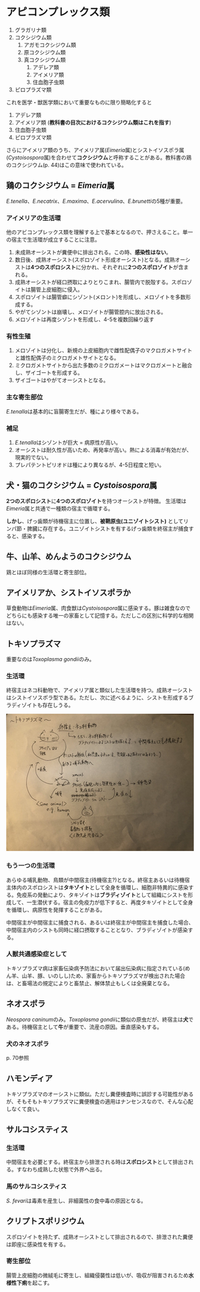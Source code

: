 # アピコンプレックス類
1. グラガリナ類
1. コクシジウム類
    1. アガモコクシジウム類
    1. 原コクシジウム類
    1. 真コクシジウム類
        1. アデレア類
        1. アイメリア類
        1. 住血胞子虫類
1. ピロプラズマ類

これを医学・獣医学類において重要なものに限り簡略化すると

1. アデレア類
1. アイメリア類 (**教科書の目次におけるコクシジウム類はこれを指す**)
1. 住血胞子虫類
1. ピロプラズマ類

さらにアイメリア類のうち、アイメリア属(*Eimeria*属)とシストイソスポラ属(*Cystoisospora*属)を合わせて**コクシジウム**と呼称することがある。教科書の鶏のコクシジウム(p. 44)はこの意味で使われている。

## 鶏のコクシジウム = *Eimeria*属
*E.tenella*、*E.necatrix*、*E.maxima*、*E.acervulina*、*E.brunetti*の5種が重要。

### アイメリアの生活環
他のアビコンプレックス類を理解する上で基本となるので、押さえること。単一の宿主で生活環が成立することに注意。

1. 未成熟オーシストが糞便中に排出される。この時、**感染性はない**。
1. 数日後、成熟オーシスト(スポロゾイト形成オーシスト)となる。成熟オーシストは**4つのスポロシスト**に分かれ、それぞれに**2つのスポロゾイト**が含まれる。
1. 成熟オーシストが経口摂取によりとりこまれ、腸管内で脱殻する。スポロゾイトは腸管上皮細胞に侵入。
1. スポロゾイトは腸管癖にシゾント(メロント)を形成し、メロゾイトを多数形成する。
1. やがてシゾントは崩壊し、メロゾイトが腸管腔内に放出される。
1. メロゾイトは再度シゾントを形成し、4-5を複数回繰り返す

### 有性生殖
1. メロゾイトは分化し、新規の上皮細胞内で雌性配偶子のマクロガメトサイトと雄性配偶子のミクロガメトサイトとなる。
1. ミクロガメトサイトから出た多数のミクロガメートはマクロガメートと融合し、ザイゴートを形成する。
1. ザイゴートはやがてオーシストとなる。

### 主な寄生部位
*E.tenalla*は基本的に盲腸寄生だが、種により様々である。

### 補足
1. *E.tenalla*はシゾントが巨大 = 病原性が高い。
1. オーシストは耐久性が高いため、再発率が高い。熱による消毒が有効だが、現実的でない。
1. プレパテントピリオドは種により異なるが、4-5日程度と短い。

## 犬・猫のコクシジウム = *Cystoisospora*属
**2つのスポロシスト**に**4つのスポロゾイト**を持つオーシストが特徴。 生活環は*Eimeria*属と共通で一種類の宿主で循環する。

**しかし**、げっ歯類が待機宿主に位置し、**被鞘原虫(ユニゾイトシスト)** としてリンパ節・脾臓に存在する。ユニゾイトシストを有するげっ歯類を終宿主が捕食すると、感染する。

## 牛、山羊、めんようのコクシジウム
鶏とほぼ同様の生活環と寄生部位。

## アイメリアか、シストイソスポラか
草食動物は*Eimeria*属、肉食獣は*Cystoisospora*属に感染する。豚は雑食なのでどちらにも感染する唯一の家畜として記憶する。ただしこの区別に科学的な相関はない。

## トキソプラズマ
重要なのは*Toxoplasma gondii*のみ。

### 生活環
終宿主はネコ科動物で、アイメリア属と類似した生活環を持つ。成熟オーシストはシストイソスポラ型である。ただし、次に述べるように、シストを形成するブラディゾイトも存在しうる。

![toxoplasma](./13001685301731.jpg)

### もう一つの生活環
あらゆる哺乳動物、鳥類が中間宿主(待機宿主?)となる。終宿主あるいは待機宿主体内のスポロシストは**タキゾイト**として全身を循環し、細胞非特異的に感染する。免疫系の発動により、タキゾイトは**ブラディゾイト**として組織にシストを形成して、一生潜伏する。宿主の免疫力が低下すると、再度タキゾイトとして全身を循環し、病原性を発揮することがある。

中間宿主が中間宿主に捕食される、あるいは終宿主が中間宿主を捕食した場合、中間宿主内のシストも同時に経口摂取することとなり、ブラディゾイトが感染する。

### 人獣共通感染症として
トキソプラズマ病は家畜伝染病予防法において届出伝染病に指定されている(めん羊、山羊、豚、いのしし)ため、家畜からトキソプラズマが検出された場合は、と畜場法の規定によりと畜禁止、解体禁止もしくは全廃棄となる。

## ネオスポラ
*Neospora caninum*のみ。*Toxoplasma gondii*に類似の原虫だが、終宿主は**犬**である。待機宿主として**牛**が重要で、流産の原因。垂直感染もする。

### 犬のネオスポラ
p. 70参照

## ハモンディア
トキソプラズマのオーシストに類似。ただし糞便検査時に誤診する可能性があるが、そもそもトキソプラズマに糞便検査の適用はナンセンスなので、そんな心配しなくて良い。

## サルコシスティス
### 生活環
中間宿主を必要とする。終宿主から排泄される時は**スポロシスト**として排出される。すなわち成熟した状態で外界へ出る。

### 馬のサルコシスティス
*S. fevari*は毒素を産生し、非細菌性の食中毒の原因となる。

## クリプトスポリジウム
スポロゾイトを持たず、成熟オーシストとして排出されるので、排泄された糞便は即座に感染性を有する。

### 寄生部位
腸管上皮細胞の微絨毛に寄生し、組織侵襲性は低いが、吸収が阻害されるため**水様性下痢**を起こす。
